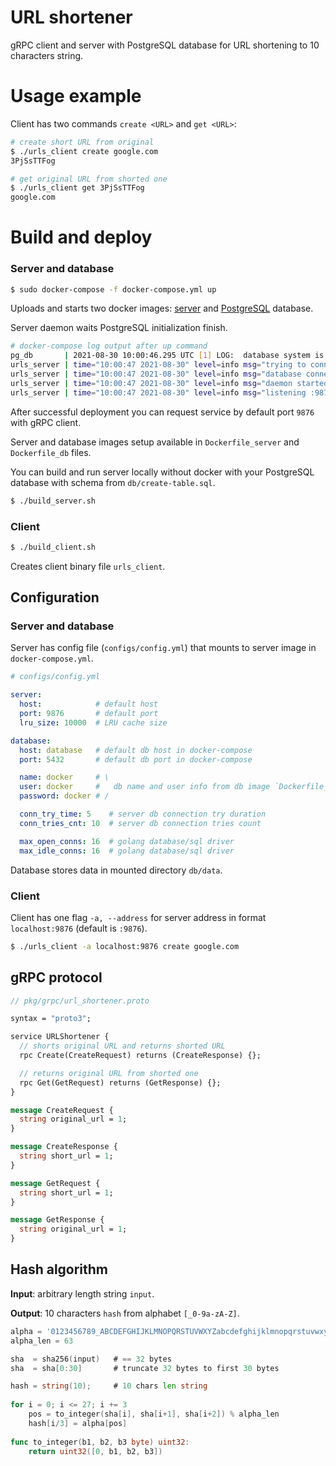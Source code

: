 # URL shortener

gRPC client and server with PostgreSQL database for URL shortening to 10 characters string.

# Usage example

Client has two commands `create <URL>` and `get <URL>`:

```bash
# create short URL from original
$ ./urls_client create google.com
3PjSsTTFog

# get original URL from shorted one
$ ./urls_client get 3PjSsTTFog
google.com 
```

# Build and deploy

### Server and database

```bash
$ sudo docker-compose -f docker-compose.yml up
```

Uploads and starts two docker images: [server](https://hub.docker.com/repository/docker/vnch/url_shortener_server)
and [PostgreSQL](https://hub.docker.com/repository/docker/vnch/url_shortener_db) database.

Server daemon waits PostgreSQL initialization finish.

```bash
# docker-compose log output after up command
pg_db       | 2021-08-30 10:00:46.295 UTC [1] LOG:  database system is ready to accept connections
urls_server | time="10:00:47 2021-08-30" level=info msg="trying to connect to database #1"
urls_server | time="10:00:47 2021-08-30" level=info msg="database connection established"
urls_server | time="10:00:47 2021-08-30" level=info msg="daemon started"
urls_server | time="10:00:47 2021-08-30" level=info msg="listening :9876"
```

After successful deployment you can request service by default port `9876` with gRPC client.

Server and database images setup available in `Dockerfile_server` and `Dockerfile_db` files.

You can build and run server locally without docker with your PostgreSQL database with schema from `db/create-table.sql`. 
```bash
$ ./build_server.sh
```

### Client

```bash
$ ./build_client.sh
```

Creates client binary file `urls_client`.

## Configuration

### Server and database

Server has config file (`configs/config.yml`) that mounts to server image in `docker-compose.yml`.

```yml
# configs/config.yml

server:
  host:            # default host
  port: 9876       # default port
  lru_size: 10000  # LRU cache size

database:
  host: database   # default db host in docker-compose
  port: 5432       # default db port in docker-compose

  name: docker     # \
  user: docker     #   db name and user info from db image `Dockerfile_db`
  password: docker # /

  conn_try_time: 5    # server db connection try duration  
  conn_tries_cnt: 10  # server db connection tries count  

  max_open_conns: 16  # golang database/sql driver
  max_idle_conns: 16  # golang database/sql driver

```

Database stores data in mounted directory `db/data`.

### Client

Client has one flag `-a, --address` for server address in format `localhost:9876` (default is `:9876`).

```bash
$ ./urls_client -a localhost:9876 create google.com
```

## gRPC protocol


```protobuf
// pkg/grpc/url_shortener.proto

syntax = "proto3";

service URLShortener {
  // shorts original URL and returns shorted URL
  rpc Create(CreateRequest) returns (CreateResponse) {};

  // returns original URL from shorted one
  rpc Get(GetRequest) returns (GetResponse) {};
}

message CreateRequest {
  string original_url = 1;
}

message CreateResponse {
  string short_url = 1;
}

message GetRequest {
  string short_url = 1;
}

message GetResponse {
  string original_url = 1;
}
```

## Hash algorithm

**Input**: arbitrary length string `input`.

**Output**: 10 characters `hash` from alphabet `[_0-9a-zA-Z]`.

```go
alpha = '0123456789_ABCDEFGHIJKLMNOPQRSTUVWXYZabcdefghijklmnopqrstuvwxyz'
alpha_len = 63

sha  = sha256(input)   # == 32 bytes
sha  = sha[0:30]       # truncate 32 bytes to first 30 bytes

hash = string(10);     # 10 chars len string
 
for i = 0; i <= 27; i += 3 
    pos = to_integer(sha[i], sha[i+1], sha[i+2]) % alpha_len
    hash[i/3] = alpha[pos]
    
func to_integer(b1, b2, b3 byte) uint32:
    return uint32([0, b1, b2, b3])
```
